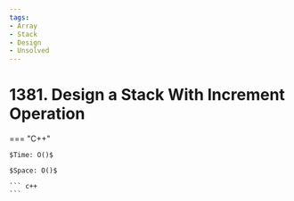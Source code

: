 ```yaml
---
tags:
- Array
- Stack
- Design
- Unsolved
---
```



# 1381. Design a Stack With Increment Operation

=== "C++"

    $Time: O()$

    $Space: O()$

    ``` c++
    ```
